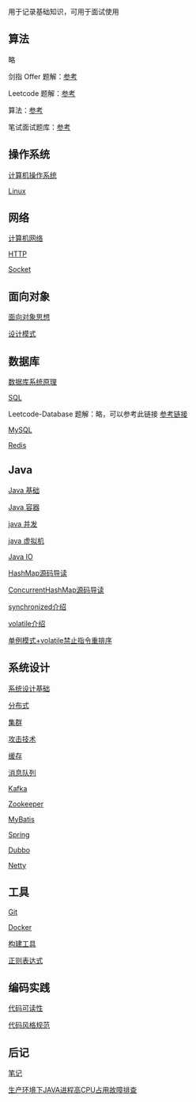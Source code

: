 用于记录基础知识，可用于面试使用

## 算法
略

剑指 Offer 题解：[参考](https://github.com/CyC2018/CS-Notes/blob/master/notes/%E5%89%91%E6%8C%87%20Offer%20%E9%A2%98%E8%A7%A3%20-%20%E7%9B%AE%E5%BD%95.md)

Leetcode 题解：[参考](https://github.com/CyC2018/CS-Notes/blob/master/notes/Leetcode%20%E9%A2%98%E8%A7%A3%20-%20%E7%9B%AE%E5%BD%95.md)

算法：[参考](https://github.com/CyC2018/CS-Notes/blob/master/notes/%E7%AE%97%E6%B3%95%20-%20%E7%9B%AE%E5%BD%95.md)

笔试面试题库：[参考](https://www.nowcoder.com/contestRoom?from=cyc_github)


## 操作系统

[计算机操作系统](https://github.com/LZKO/Cat/blob/master/src/main/notes/interview/计算机操作系统.md)

[Linux](https://github.com/LZKO/Cat/blob/master/src/main/notes/interview/Linux.md)

## 网络

[计算机网络](https://github.com/LZKO/Cat/blob/master/src/main/notes/interview/计算机网络.md)

[HTTP](https://github.com/LZKO/Cat/blob/master/src/main/notes/interview/HTTP.md)

[Socket](https://github.com/LZKO/Cat/blob/master/src/main/notes/interview/Socket.md)

## 面向对象

[面向对象思想](https://github.com/LZKO/Cat/blob/master/src/main/notes/interview/面向对象思想.md)

[设计模式](https://github.com/LZKO/Cat/blob/master/src/main/notes/interview/设计模式.md)

## 数据库

[数据库系统原理](https://github.com/LZKO/Cat/blob/master/src/main/notes/interview/数据库系统原理.md)

[SQL](https://github.com/LZKO/Cat/blob/master/src/main/notes/interview/SQL.md)

Leetcode-Database 题解：略，可以参考此链接
[参考链接](https://github.com/CyC2018/CS-Notes/blob/master/notes/Leetcode-Database%20%E9%A2%98%E8%A7%A3.md)

[MySQL](https://github.com/LZKO/Cat/blob/master/src/main/notes/interview/MySQL.md)

[Redis](https://github.com/LZKO/Cat/blob/master/src/main/notes/interview/Redis.md)

## Java

[Java 基础](https://github.com/LZKO/Cat/blob/master/src/main/notes/interview/Java%20基础.md)

[Java 容器](https://github.com/LZKO/Cat/blob/master/src/main/notes/interview/Java容器.md)

[java 并发](https://github.com/LZKO/Cat/blob/master/src/main/notes/interview/Java并发.md)

[java 虚拟机](https://github.com/LZKO/Cat/blob/master/src/main/notes/interview/Java虚拟机.md)

[Java IO](https://github.com/LZKO/Cat/blob/master/src/main/notes/interview/Java%20IO.md)

[HashMap源码导读](https://github.com/LZKO/Cat/blob/master/src/main/notes/interview/HashMap源码导读.md)

[ConcurrentHashMap源码导读](https://github.com/LZKO/Cat/blob/master/src/main/notes/interview/ConcurrentHashMap源码导读.md)

[synchronized介绍](https://github.com/LZKO/Cat/blob/master/src/main/notes/interview/synchronized介绍.md)

[volatile介绍](https://github.com/LZKO/Cat/blob/master/src/main/notes/interview/volatile介绍.md)

[单例模式+volatile禁止指令重排序](https://github.com/LZKO/Cat/blob/master/src/main/notes/interview/单例模式+volatile禁止指令重排序.md)

## 系统设计

[系统设计基础](https://github.com/LZKO/Cat/blob/master/src/main/notes/interview/系统设计基础.md)

[分布式](https://github.com/LZKO/Cat/blob/master/src/main/notes/interview/分布式.md)

[集群](https://github.com/LZKO/Cat/blob/master/src/main/notes/interview/集群.md)

[攻击技术](https://github.com/LZKO/Cat/blob/master/src/main/notes/interview/攻击技术.md)

[缓存](https://github.com/LZKO/Cat/blob/master/src/main/notes/interview/缓存.md)

[消息队列](https://github.com/LZKO/Cat/blob/master/src/main/notes/interview/消息队列.md)

[Kafka](https://github.com/LZKO/Cat/blob/master/src/main/notes/interview/Kafka.md)

[Zookeeper](https://github.com/LZKO/Cat/blob/master/src/main/notes/interview/Zookeeper.md)

[MyBatis](https://github.com/LZKO/Cat/blob/master/src/main/notes/interview/MyBatis.md)

[Spring](https://github.com/LZKO/Cat/blob/master/src/main/notes/interview/Spring.md)

[Dubbo](https://github.com/LZKO/Cat/blob/master/src/main/notes/interview/Dubbo.md)

[Netty](https://github.com/LZKO/Cat/blob/master/src/main/notes/interview/Netty.md)

## 工具

[Git](https://github.com/LZKO/Cat/blob/master/src/main/notes/interview/Git.md)

[Docker](https://github.com/LZKO/Cat/blob/master/src/main/notes/interview/Docker.md)

[构建工具](https://github.com/LZKO/Cat/blob/master/src/main/notes/interview/构建工具.md)

[正则表达式](https://github.com/LZKO/Cat/blob/master/src/main/notes/interview/正则表达式.md)

## 编码实践

[代码可读性](https://github.com/LZKO/Cat/blob/master/src/main/notes/interview/代码可读性.md)

[代码风格规范](https://github.com/LZKO/Cat/blob/master/src/main/notes/interview/代码风格规范.md)

## 后记

[笔记](https://github.com/LZKO/Cat/blob/master/src/main/notes/interview/笔记.md)

[生产环境下JAVA进程高CPU占用故障排查](https://github.com/LZKO/Cat/blob/master/src/main/notes/interview/生产环境下JAVA进程高CPU占用故障排查.md)
